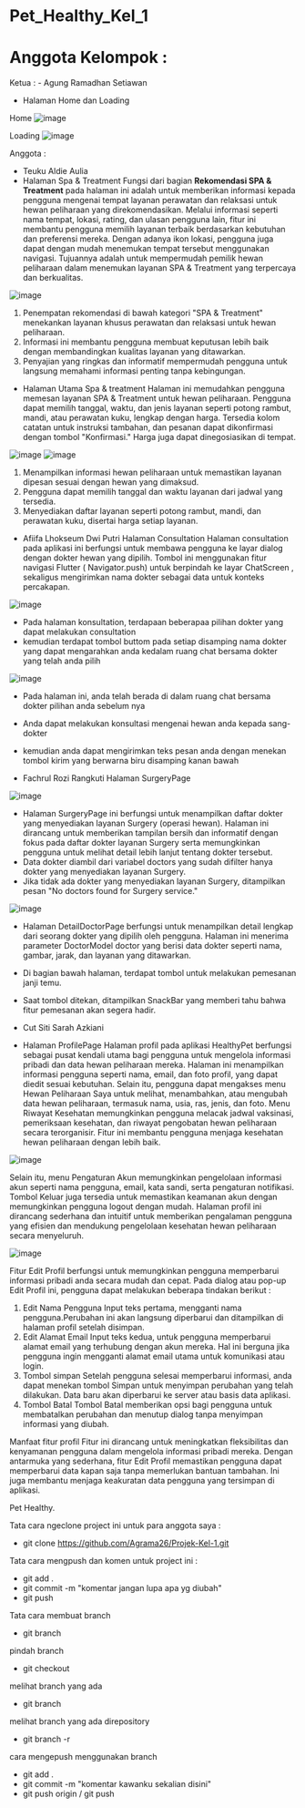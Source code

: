 # Pet_Healthy_Kel_1

# Anggota Kelompok :

Ketua : - Agung Ramadhan Setiawan

- Halaman Home dan Loading

Home
![image](assets/images/homee.png)

Loading
![image](assets/images/loading.png)

Anggota :

- Teuku Aldie Aulia
- Halaman Spa & Treatment
  Fungsi dari bagian **Rekomendasi SPA & Treatment** pada halaman ini adalah untuk memberikan informasi kepada pengguna mengenai tempat layanan perawatan dan relaksasi untuk hewan peliharaan yang direkomendasikan.
  Melalui informasi seperti nama tempat, lokasi, rating, dan ulasan pengguna lain, fitur ini membantu pengguna memilih layanan terbaik berdasarkan kebutuhan dan preferensi mereka. Dengan adanya ikon lokasi, pengguna juga dapat dengan mudah menemukan tempat tersebut menggunakan navigasi. Tujuannya adalah untuk mempermudah pemilik hewan peliharaan dalam menemukan layanan SPA & Treatment yang terpercaya dan berkualitas.

![image](assets/images/halaman_spa.png)

1. Penempatan rekomendasi di bawah kategori "SPA & Treatment" menekankan layanan khusus perawatan dan relaksasi untuk hewan peliharaan.
2. Informasi ini membantu pengguna membuat keputusan lebih baik dengan membandingkan kualitas layanan yang ditawarkan.
3. Penyajian yang ringkas dan informatif mempermudah pengguna untuk langsung memahami informasi penting tanpa kebingungan.

- Halaman Utama Spa & treatment
  Halaman ini memudahkan pengguna memesan layanan SPA & Treatment untuk hewan peliharaan. Pengguna dapat memilih tanggal, waktu, dan jenis layanan seperti potong rambut, mandi, atau perawatan kuku, lengkap dengan harga. Tersedia kolom catatan untuk instruksi tambahan, dan pesanan dapat dikonfirmasi dengan tombol "Konfirmasi." Harga juga dapat dinegosiasikan di tempat.

![image](assets/images/spa_1.jpeg)
![image](assets/images/spa_2.jpeg)

1. Menampilkan informasi hewan peliharaan untuk memastikan layanan dipesan sesuai dengan hewan yang dimaksud.
2. Pengguna dapat memilih tanggal dan waktu layanan dari jadwal yang tersedia.
3. Menyediakan daftar layanan seperti potong rambut, mandi, dan perawatan kuku, disertai harga setiap layanan.

- Afiifa Lhokseum Dwi Putri
  Halaman Consultation
  Halaman consultation pada aplikasi ini berfungsi untuk membawa pengguna ke layar dialog dengan dokter hewan yang dipilih.
  Tombol ini menggunakan fitur navigasi Flutter ( Navigator.push) untuk berpindah ke layar ChatScreen , sekaligus mengirimkan nama dokter sebagai data untuk konteks percakapan.

![image](https://github.com/user-attachments/assets/a12dc667-065b-4a78-81c4-911724bad4b2)

- Pada halaman konsultation, terdapaan beberapaa pilihan dokter yang dapat melakukan consultation
- kemudian terdapat tombol buttom pada setiap disamping nama dokter yang dapat mengarahkan anda kedalam ruang chat bersama dokter yang telah anda pilih

![image](https://github.com/user-attachments/assets/a16f600c-ef5a-4876-a631-e0b7c38cfb92)

- Pada halaman ini, anda telah berada di dalam ruang chat bersama dokter pilihan anda sebelum nya
- Anda dapat melakukan konsultasi mengenai hewan anda kepada sang-dokter
- kemudian anda dapat mengirimkan teks pesan anda dengan menekan tombol kirim yang berwarna biru disamping kanan bawah

- Fachrul Rozi Rangkuti
  Halaman SurgeryPage

![image](assets/images/surgery_services.png)

- Halaman SurgeryPage ini berfungsi untuk menampilkan daftar dokter yang menyediakan layanan Surgery (operasi hewan). Halaman ini dirancang untuk memberikan tampilan bersih dan informatif dengan fokus pada daftar dokter layanan Surgery serta memungkinkan pengguna untuk melihat detail lebih lanjut tentang dokter tersebut.
- Data dokter diambil dari variabel doctors yang sudah difilter hanya dokter yang menyediakan layanan Surgery.
- Jika tidak ada dokter yang menyediakan layanan Surgery, ditampilkan pesan "No doctors found for Surgery service."

![image](assets/images/detail_doctor.png)

- Halaman DetailDoctorPage berfungsi untuk menampilkan detail lengkap dari seorang dokter yang dipilih oleh pengguna. Halaman ini menerima parameter DoctorModel doctor yang berisi data dokter seperti nama, gambar, jarak, dan layanan yang ditawarkan.
- Di bagian bawah halaman, terdapat tombol untuk melakukan pemesanan janji temu.
- Saat tombol ditekan, ditampilkan SnackBar yang memberi tahu bahwa fitur pemesanan akan segera hadir.

- Cut Siti Sarah Azkiani
- Halaman ProfilePage
  Halaman profil pada aplikasi HealthyPet berfungsi sebagai pusat kendali utama bagi pengguna untuk mengelola informasi pribadi dan data hewan peliharaan mereka. Halaman ini menampilkan informasi pengguna seperti nama, email, dan foto profil, yang dapat diedit sesuai kebutuhan. Selain itu, pengguna dapat mengakses menu Hewan Peliharaan Saya untuk melihat, menambahkan, atau mengubah data hewan peliharaan, termasuk nama, usia, ras, jenis, dan foto. Menu Riwayat Kesehatan memungkinkan pengguna melacak jadwal vaksinasi, pemeriksaan kesehatan, dan riwayat pengobatan hewan peliharaan secara terorganisir. Fitur ini membantu pengguna menjaga kesehatan hewan peliharaan dengan lebih baik.

![image](https://github.com/user-attachments/assets/52af8221-7b3b-4512-a67b-ed13b42c98ee)

Selain itu, menu Pengaturan Akun memungkinkan pengelolaan informasi akun seperti nama pengguna, email, kata sandi, serta pengaturan notifikasi. Tombol Keluar juga tersedia untuk memastikan keamanan akun dengan memungkinkan pengguna logout dengan mudah. Halaman profil ini dirancang sederhana dan intuitif untuk memberikan pengalaman pengguna yang efisien dan mendukung pengelolaan kesehatan hewan peliharaan secara menyeluruh.

![image](https://github.com/user-attachments/assets/b22ee8d9-7856-4ee5-8717-bf6759821e4f)

Fitur Edit Profil berfungsi untuk memungkinkan pengguna memperbarui informasi pribadi anda secara mudah dan cepat. Pada dialog atau pop-up Edit Profil ini, pengguna dapat melakukan beberapa tindakan berikut :

1. Edit Nama Pengguna
   Input teks pertama, mengganti nama pengguna.Perubahan ini akan langsung diperbarui dan ditampilkan di halaman profil setelah disimpan.
2. Edit Alamat Email
   Input teks kedua, untuk pengguna memperbarui alamat email yang terhubung dengan akun mereka. Hal ini berguna jika pengguna ingin mengganti alamat email utama untuk komunikasi atau login.
3. Tombol simpan
   Setelah pengguna selesai memperbarui informasi, anda dapat menekan tombol Simpan untuk menyimpan perubahan yang telah dilakukan. Data baru akan diperbarui ke server atau basis data aplikasi.
4. Tombol Batal
   Tombol Batal memberikan opsi bagi pengguna untuk membatalkan perubahan dan menutup dialog tanpa menyimpan informasi yang diubah.

Manfaat fitur profil
Fitur ini dirancang untuk meningkatkan fleksibilitas dan kenyamanan pengguna dalam mengelola informasi pribadi mereka. Dengan antarmuka yang sederhana, fitur Edit Profil memastikan pengguna dapat memperbarui data kapan saja tanpa memerlukan bantuan tambahan. Ini juga membantu menjaga keakuratan data pengguna yang tersimpan di aplikasi.

Pet Healthy.

Tata cara ngeclone project ini untuk para anggota saya :

- git clone https://github.com/Agrama26/Projek-Kel-1.git

Tata cara mengpush dan komen untuk project ini :

- git add .
- git commit -m "komentar jangan lupa apa yg diubah"
- git push

Tata cara membuat branch

- git branch <nama branch kalian>

pindah branch

- git checkout <nama branch kalia>

melihat branch yang ada

- git branch

melihat branch yang ada direpository

- git branch -r

cara mengepush menggunakan branch

- git add .
- git commit -m "komentar kawanku sekalian disini"
- git push origin <nama branch kalian> / git push <nama branch kalian>
